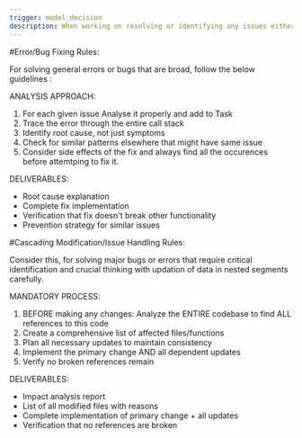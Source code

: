 ```yaml
---
trigger: model_decision
description: When working on resolving or identifying any issues either internally or provided by user consider referring to the below rules.
---
```


#Error/Bug Fixing Rules:


For solving general errors or bugs that are broad, follow the below guidelines : 

ANALYSIS APPROACH:
1. For each given issue Analyse it properly and add to Task
2. Trace the error through the entire call stack
3. Identify root cause, not just symptoms
4. Check for similar patterns elsewhere that might have same issue
5. Consider side effects of the fix and always find all the occurences before attemtping to fix it.

DELIVERABLES:
- Root cause explanation
- Complete fix implementation
- Verification that fix doesn't break other functionality
- Prevention strategy for similar issues



#Cascading Modification/Issue Handling Rules: 

Consider this, for solving major bugs or errors that require critical identification and crucial thinking with updation of data in nested segments carefully. 

MANDATORY PROCESS:
1. BEFORE making any changes: Analyze the ENTIRE codebase to find ALL references to this code
2. Create a comprehensive list of affected files/functions
3. Plan all necessary updates to maintain consistency
4. Implement the primary change AND all dependent updates
5. Verify no broken references remain

DELIVERABLES:
- Impact analysis report
- List of all modified files with reasons
- Complete implementation of primary change + all updates
- Verification that no references are broken